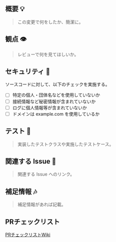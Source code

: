## 概要 :bulb:

> この変更で何をしたか、簡潔に。

## 観点 :eye:

> レビューで何を見てほしいか。

## セキュリティ :key:

ソースコードに対して、以下のチェックを実施する。

- [ ] 特定の個人・団体名などを使用していないか
- [ ] 接続情報など秘密情報が含まれていないか
- [ ] ログに個人情報等が含まれていないか
- [ ] ドメインは example.com を使用しているか

## テスト :test_tube:

> 実装したテストクラスや実施したテストケース。

## 関連する Issue :memo:

> 関連する Issue へのリンク。

## 補足情報 :notes:

> 補足情報があれば記載。

## PRチェックリスト

[PRチェックリストWiki](https://github.com/y4edd/sonic-journey/wiki/%E3%83%97%E3%83%AB%E3%83%AA%E3%82%AF%E3%83%81%E3%82%A7%E3%83%83%E3%82%AF%E3%83%AA%E3%82%B9%E3%83%88)
